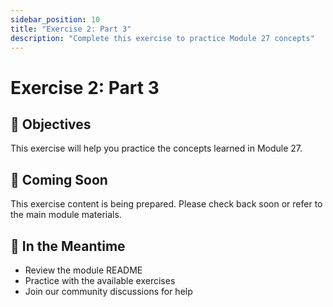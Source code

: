 ```yaml
---
sidebar_position: 10
title: "Exercise 2: Part 3"
description: "Complete this exercise to practice Module 27 concepts"
---
```


# Exercise 2: Part 3

## 🎯 Objectives

This exercise will help you practice the concepts learned in Module 27.

## 📝 Coming Soon

This exercise content is being prepared. Please check back soon or refer to the main module materials.

## 🚀 In the Meantime

- Review the module README
- Practice with the available exercises
- Join our community discussions for help
